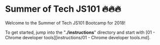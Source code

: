 # Summer of Tech JS101 🔥🔥🔥

Welcome to the Summer of Tech JS101 Bootcamp for 2018!

To get started, jump into the "**./instructions**" directory and start with [01 - Chrome developer tools][instructions/01 - Chrome developer tools.md].
